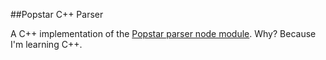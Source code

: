 ##Popstar C++ Parser

A C++ implementation of the [Popstar parser node module](https://github.com/AntJanus/popstar-parser). Why? Because I'm learning C++.
